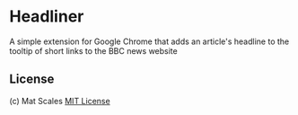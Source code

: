 # Headliner

A simple extension for Google Chrome that adds an article's headline to the
tooltip of short links to the BBC news website

## License
(c) Mat Scales
[MIT License](http://en.wikipedia.org/wiki/MIT_License)
